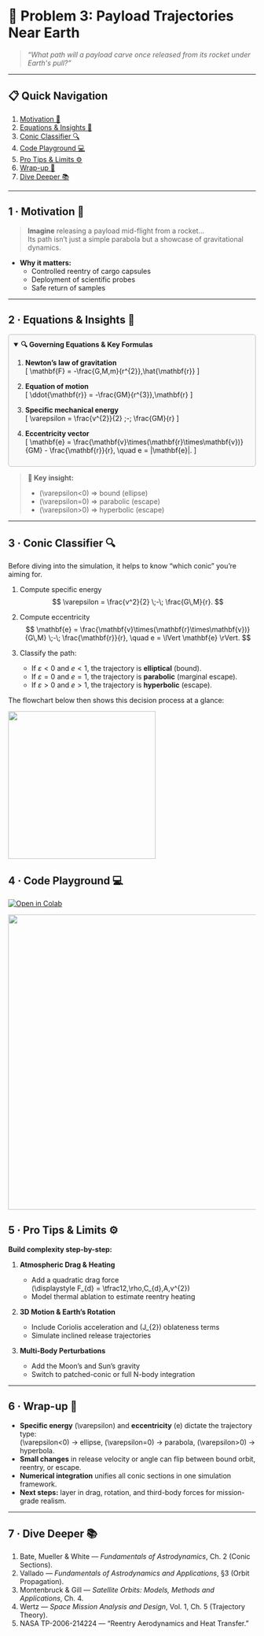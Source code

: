 <!-- ╭────────────────────────────────────────────────╮
     │   🚀  Gravity · Problem 3 — Payload Trajectories Near Earth   │
     ╰────────────────────────────────────────────────╯ -->

# 🚀 **Problem 3: Payload Trajectories Near Earth**

> *“What path will a payload carve once released from its rocket under Earth's pull?”*  

---

## 📋 Quick Navigation
1. [Motivation 🎯](#motivation)  
2. [Equations & Insights 🔭](#theory)  
3. [Conic Classifier 🔍](#classifier)  
4. [Code Playground 💻](#implementation)  
5. [Pro Tips & Limits ⚙️](#limitations)  
6. [Wrap-up 📝](#conclusions)  
7. [Dive Deeper 📚](#references)  

---

<a name="motivation"></a>
## 1 · Motivation 🎯  
> **Imagine** releasing a payload mid-flight from a rocket…  
> Its path isn’t just a simple parabola but a showcase of gravitational dynamics.

- **Why it matters:**  
  - Controlled reentry of cargo capsules  
  - Deployment of scientific probes  
  - Safe return of samples  

---

<a name="theory"></a>
## 2 · Equations & Insights 🔭

<details open style="border:1px solid #bbb; padding:10px; border-radius:5px; background:#f9f9f9;">
<summary><strong>🔍 Governing Equations & Key Formulas</strong></summary>

1. **Newton’s law of gravitation**  
   \[
     \mathbf{F} = -\frac{G\,M\,m}{r^{2}}\,\hat{\mathbf{r}}
   \]

2. **Equation of motion**  
   \[
     \ddot{\mathbf{r}} = -\frac{GM}{r^{3}}\,\mathbf{r}
   \]

3. **Specific mechanical energy**  
   \[
     \varepsilon = \frac{v^{2}}{2} \;-\; \frac{GM}{r}
   \]

4. **Eccentricity vector**  
   \[
     \mathbf{e}
     = \frac{\mathbf{v}\times(\mathbf{r}\times\mathbf{v})}{GM}
       - \frac{\mathbf{r}}{r},
     \quad
     e = \|\mathbf{e}\|.
   \]
</details>

> **🔑 Key insight:**  
> - \(\varepsilon<0\) ⇒ bound (ellipse)  
> - \(\varepsilon=0\) ⇒ parabolic (escape)  
> - \(\varepsilon>0\) ⇒ hyperbolic (escape)

---

<a name="classifier"></a>
## 3 · Conic Classifier 🔍

Before diving into the simulation, it helps to know “which conic” you’re aiming for.

1. Compute specific energy  
   $$
   \varepsilon = \frac{v^2}{2} \;-\; \frac{G\,M}{r}.
   $$

2. Compute eccentricity  
   $$
   \mathbf{e}
     = \frac{\mathbf{v}\times(\mathbf{r}\times\mathbf{v})}{G\,M}
       \;-\; \frac{\mathbf{r}}{r},
   \quad
   e = \lVert \mathbf{e} \rVert.
   $$

3. Classify the path:  
   - If $\varepsilon < 0$ and $e < 1$, the trajectory is **elliptical** (bound).  
   - If $\varepsilon = 0$ and $e = 1$, the trajectory is **parabolic** (marginal escape).  
   - If $\varepsilon > 0$ and $e > 1$, the trajectory is **hyperbolic** (escape).  

The flowchart below then shows this decision process at a glance:

<img src="https://i.imgur.com/xqE2pB3.png" width="300">

<a name="implementation"></a>
## 4 · Code Playground 💻

[![Open in Colab](https://colab.research.google.com/assets/colab-badge.svg)](https://colab.research.google.com/drive/1gnPgdtP5c-d5Qyq4MSk7X2K-EFL1byAn?usp=sharing)

<img src="https://i.imgur.com/8s36wPD.png" width="600">

<a name="limitations"></a>
## 5 · Pro Tips & Limits ⚙️

**Build complexity step-by-step:**
1. **Atmospheric Drag & Heating**  
   - Add a quadratic drag force  
     \(\displaystyle F_{d} = \tfrac12\,\rho\,C_{d}\,A\,v^{2}\)  
   - Model thermal ablation to estimate reentry heating  

2. **3D Motion & Earth’s Rotation**  
   - Include Coriolis acceleration and \(J_{2}\) oblateness terms  
   - Simulate inclined release trajectories  

3. **Multi-Body Perturbations**  
   - Add the Moon’s and Sun’s gravity  
   - Switch to patched-conic or full N-body integration  

---

<a name="conclusions"></a>
## 6 · Wrap-up 📝

- **Specific energy** \(\varepsilon\) and **eccentricity** \(e\) dictate the trajectory type:  
  \(\varepsilon<0\) → ellipse, \(\varepsilon=0\) → parabola, \(\varepsilon>0\) → hyperbola.  
- **Small changes** in release velocity or angle can flip between bound orbit, reentry, or escape.  
- **Numerical integration** unifies all conic sections in one simulation framework.  
- **Next steps:** layer in drag, rotation, and third-body forces for mission-grade realism.  

---

<a name="references"></a>
## 7 · Dive Deeper 📚

1. Bate, Mueller & White — *Fundamentals of Astrodynamics*, Ch. 2 (Conic Sections).  
2. Vallado — *Fundamentals of Astrodynamics and Applications*, §3 (Orbit Propagation).  
3. Montenbruck & Gill — *Satellite Orbits: Models, Methods and Applications*, Ch. 4.  
4. Wertz — *Space Mission Analysis and Design*, Vol. 1, Ch. 5 (Trajectory Theory).  
5. NASA TP-2006-214224 — “Reentry Aerodynamics and Heat Transfer.”  
